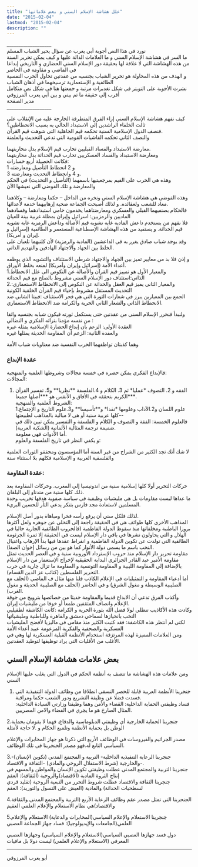 ```yaml
---
title: "علل هشاشة الإسلام السني و بعض علاماتها"
date: "2015-02-04"
lastmod: "2015-02-04"
description: ""
---
```

\_\_\_\_\_\_\_\_\_\_\_\_\_\_\_\_\_\_\_  
نورد في هذا النص أجوبة أبي يعرب عن سؤال يحير الشباب المسلم  
ما السر في هشاشة الإسلام السني و ما العلامات الدالة عليها و كيف يمكن تحرير السنة من هذه الهشاشة التي لا علاقة لها بحقيقة دور الإسلام السني الحضاري و التاريخي إبداعا في الماضي و مقاومة في الحاضر  
و الهدف من هذه المحاولة هو تحرير الشباب بجنسيه من عقدتين تحاول الحرب النفسية الطائفية و الإستعمارية ترسيخهما في أذهان الشباب  
نشرت الأجوبة على التويتر في شكل تغديرات مرتبة و جمعتها هنا في شكل نص متكامل أقرب إلى حقيقة ما تم بيني و بين أبي يعرب المرزوقي  
مدير الصفحة  
\_\_\_\_\_\_\_\_\_\_\_\_\_\_\_\_\_\_\_

كيف نفهم هشاشة الإسلام السني إزاء الفرق المتطرفة الخارجة عليه من الإنقلاب على ثالث الخلفاء الراشدين إلى الاستبداد الحالي به بسبب الانحطاطين؟  
فنصف الدول الإسلامية السنية تحكمه قيم الجاهلية التي شوهت قيم القرآن.  
والنصف الثاني تحكمه الفاشيات القومية التي تدعي التحديث والعلمنة

معارضة الاستبداد والفساد القبليين تحارب قيم الإسلام بدل محاربتهما.  
ومعارضة الاستبداد والفساد العسكريين تحارب قيم الحداثة بدل محاربتهما  
فكانت الحصيلة أربع خسارات:  
1 و 2 انحطاط التأصيل ومعارضته  
3 و 4 وانحطاط التحديث ومعارضته.  
وهذه هي الحرب على القيم بمرجعيتيها باسمهما (التأصيل و التحديث) في الحكم والمعارضة و تلك الفوضى التي نعيشها الآن

وهذه الفوضى هي هشاشة الإسلام السني ونخره من الداخل – حكما ومعارضة – وكلاهما معاد للشعب ولعقائده. و لذلك أصبحت الجماعة ضحية إرهابيهما خدمة لأعدائها.  
فالحكام بصنفيهما القبلي والعسكري ومعارضتاهما يخدمون حامي استبدادهما وفسادهما الماديين والرمزيين: اسرائيل وإيران بمظلة غربية بينة للعيان  
فلا نفهم من يستخدم داعش المادية غاية تشويه قيم الأصالة وداعش الرمزية غاية تشويه قيم الحداثة. و يستفيد من هذه الهشاشة الإصطناعية المستعمر و الطائفية (إسرائيل و إيران و أمريكا).  
وقد يوجد شباب صادق يغرر به في الداعشين (المادية والرمزية) لأن كلتيهما تلعبان على الخلط بين الجهاد والاجتهاد الهادفين والتهديم الذاتي.

و إذن فلا بد من معايير تميز بين الجهاد والاجتهاد شرطي الاستئناف والتشويه الذي يوظفه أعداء الأمة (إسرائيل وإيران وأمريكا) لمنعه بخلط الأوراق.  
1.والمعيار الأول هو تمييز قيم القرآن والأصالة عن النكوص الى علل الانحطاط الذاتي:استئناف دور الإسلام السني مشروط بالصلح مع قيم الحداثة  
2.والمعيار الثاني يميز قيم العقل والحداثة عن النكوص إلى الانحطاط الاستعماري: التحديث المستقل مشروط بإحياء قيم القرآن الخلقية الكونية  
الجمع بين المعيارين يبرز في شعارات الثورة التي هي فجر الاستئناف :فبيتا الشابي ضد الانحطاط الذاتي والشعار الثاني الحرية والكرامة ضد الانحطاط الاستعماري.

ولنبدأ فنحرر الإسلام السني من عقدتين حتى يستكمل ثورته فيكون شبابه بجنسيه واثقا من نفسه مؤمنا بتراثه الفكري و النضالي :  
العقدة الأولى: الزعم بأن إبداع الحضارة الإسلامية يمثله غيره  
والعقدة الثانية: الزعم أن المقاومة الحديثة يمثلها غيره

وهما كذبتان تواظفهما الحرب النفسية ضد معناويات شباب الأمة

### عقدة الإبداع

فالإبداع الفكري يمكن حصره في خمسة مجالات وشروطها العلمية والمنهجية:  
المجالات:  
1. الفقه و 2. التصوف \*عمليا\* ثم 3. الكلام و 4.الفلسفة \*\*نظريا\*\* و5. تفسير القرآن الكريم بتحققه في الأفاق و الأنفس هو \*\*\*أصلها جميعا\*\*\*.  
الشروط العلمية والمنهجية:  
1.علوم اللسان و2.الآداب وعلومها \*نقدا\* و\*\*تأسيسا\*\* و3.علوم التاريخ و الإجتماع -كلها عربية سنية أو هي لا مبالية بالمذاهب لطبيعتها-  
فالعلوم الخمسة: الفقة و التصوف و الكلام و الفلسفة و التفسير يمكن تبين ذلك في ضميمة ترجمة المثالية الألمانية (الشكبة العربية).  
أما الأدوات فهي معلومة.  
و يكفي النظر في تاريخ الفلسفة والعلوم:

لا شك أنك تجد الكثير من الشراح من غير السنة أما المؤسسون ومحققو الثورات العلمية والفلسفية العربية و الإسلامية فكلهم بلا استثناء سنة

### عقدة المقاومة:

حركات التحرير أولا كلها إسلامية سنية من اندونيسيا إلى المغرب. وحركات المقاومة بعد ذلك كلها سنية من مندناو إلى البلقان.  
ما عداها ليست مقاومات بل هي مليشيات وظيفية في سياسة صفوية هدفها تخريب وحدة المسلمين لاستعادة مجد فارس بتنكر يدعي الثأر للحسين البريء.

لذلك فلكل سني أن يرفع رأسه فخرا ومباهاة بدور أصل الإسلام.  
المذاهب الأخرى كلها طوائف هي في الحقيقة راجعة إلى التخلي عن جوهره ولعل أكثرها بروزا الباطنية ومخلفاتها منذ سقوط الدولة الفاطمية (فالحروب الطائفية الجارية حاليا في الهلال و التي يحاولون نشرها في باقي دار الإسلام ليست في الحقيقة إلا ثمرة الجرثومة الطائفية التي تولدت عن تكوين الدولة الفاطمية و انفراط عقدها فبها بدأ الإرهاب واغتيال النخب باسم ما يسمى دولة الأنوار كما هو بين من رسائل إخوان الصفا).  
مقاومة تحرير دار الإسلام منذ حروب الإسترداد الأوروبية سنية و في العصر الحديث تمثل مقاومة الأمير عبد القادر الجزائري البداية الحقيقية لإخراج الإستعمار من دار الإسلام بالإضافة إلى المقاومة الليبية و المقاومة التونسية و المقاومة ما تزال جارية في حرب التحرير الفلسطين (كتائب عز الدين القسام).  
أما أدعياء المقاومة و التمثيليات في الإعلام الكاذب فلنا منها مثال ف الماضي (الحلف مع الصليبية الوسيطة و مغول الشرق) و في الحاضر (الحلف مع الصليبية الحديثة و مغول الغرب).  
وأكذب الفرق تدعي أن الابداع قديما والمقاومة حديثا من خصائصها بترويج من جوقة الإعلام وانصاف المثقفين طمعا أو خوفا من مليشيات إيران.  
وكادت هذه الأكاذيب تنطلي لولا فضل الله بثورة الحرية و الكرامة :كانت الكاشفة لطفيليي النخب بانحيازها لسفاحي دمشق والقاهرة وللباطنية ومليشياتها  
لكني لم أنتظر هذه الكاشفة: فقد كتبت الكثير منذ مقامي في ماليزيا لأفضح المليشيات العسكرية والصحفية والفكرية المزعومة عبيد أعداء الأمة  
ومن العلامات المميزة لهذه المرتزقة استخدام الأنظمة القبلية العسكرية لها وهي في الأغلب من الأقليات التي يراد توظيفها لتوطيد العقدتين.

## بعض علامات هشاشة الإسلام السني

ومن علامات هذه الهشاشة ما تتصف به أنظمة الحكم في الدول التي يغلب عليها الإسلام السني  
1. جنجرينا الأنظمة العربية قابلة للحصر النسقي انطلاقا من وظائف الدولة التنفيذية التي فسدت فضلا عن وظيفة التشريع ودور الشعب حكما ومراقبة.  
فساد وظيفتي الحماية الداخلية: القضاء والأمن وهما وظيفتا وزارتي السيادة الداخلية: المثال الصارخ هو ما يجري في القضاء والامن المصريين.

2.جنجرينا الحماية الخارجية أي وظيفتي الدبلوماسية والدفاع. فهما لا يقومان بحماية الوطن بل بحماية الأنظمة وتلميع الحكام و .لا حاجة لأمثلة

مصدر الجراثيم والفيروسات في الوظائف الأربع التي ذكرنا هو جهاز المخابرات والإعلام السياسي التابع له.فهو مصدر الجنجرينا في تلك الوظائف.

3.جنجرينا الرعاية التنفيذية الداخلية- التربية و المجتمع المدني (تكوين الإنسان)- والخارجية (شرط الاستقلال الروحي والمادي) -الثقافة و الاقتصاد-.  
جنجرينا التربية والمجتمع المدني عطلت وظيفتي تكوين الإنسان والمواطن والمسهم في إنتاج الثروة المادية (الاقتصاد)والروحية (الثقافة): العقم  
جنجرينا الثقافة والاقتصاد عطلت شروط التحرر من التبعية الروحية (تقليد قردي لسطحيات الحداثة) والمادية (العيش على التسول والتوريد): العقم

4.الجنجرينا التي تمثل مصدر عقم وظائف الرعاية الأربع (التربية والمجتمع المدني والثقافة والاقتصاد)هي نظام الاستعلام والإعلام العلمي العقيم

5.جنجرينا الاستعلام والإعلام السياسي(المخابرات والدعاية) الاستعلام والإعلام العلمي(الجامعات والإيديولوجيا): فساد جهاز الجماعة العصبي

دول فسد جهازها العصبي السياسي(الاستعلام والإعلام السياسي) وجهازها العصبي المعرفي (الاستعلام والإعلام العلمي) ليست دولا بل مافيات

---

أبو يعرب المرزوقي

###